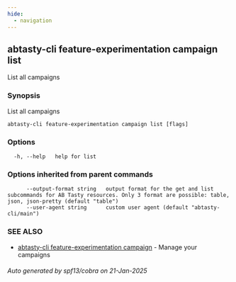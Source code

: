 ```yaml
---
hide:
  - navigation
---
```

## abtasty-cli feature-experimentation campaign list

List all campaigns

### Synopsis

List all campaigns

```
abtasty-cli feature-experimentation campaign list [flags]
```

### Options

```
  -h, --help   help for list
```

### Options inherited from parent commands

```
      --output-format string   output format for the get and list subcommands for AB Tasty resources. Only 3 format are possible: table, json, json-pretty (default "table")
      --user-agent string      custom user agent (default "abtasty-cli/main")
```

### SEE ALSO

* [abtasty-cli feature-experimentation campaign](abtasty-cli_feature-experimentation_campaign.md)	 - Manage your campaigns

###### Auto generated by spf13/cobra on 21-Jan-2025
